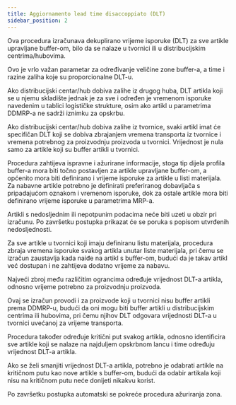 ```yaml
---
title: Aggiornamento lead time disaccoppiato (DLT)
sidebar_position: 2
---
```


Ova procedura izračunava dekuplirano vrijeme isporuke (DLT) za sve artikle upravljane buffer-om, bilo da se nalaze u tvornici ili u distribucijskim centrima/hubovima. 

Ovo je vrlo važan parametar za određivanje veličine zone buffer-a, a time i razine zaliha koje su proporcionalne DLT-u. 

Ako distribucijski centar/hub dobiva zalihe iz drugog huba, DLT artikla koji se u njemu skladište jednak je za sve i određen je vremenom isporuke navedenim u tablici logističke strukture, osim ako artikl u parametrima DDMRP-a ne sadrži iznimku za opskrbu. 

Ako distribucijski centar/hub dobiva zalihe iz tvornice, svaki artikl imat će specifičan DLT koji se dobiva zbrajanjem vremena transporta iz tvornice i vremena potrebnog za proizvodnju proizvoda u tvornici. Vrijednost je nula samo za artikle koji su buffer artikli u tvornici. 

Procedura zahtijeva ispravne i ažurirane informacije, stoga tip dijela profila buffer-a mora biti točno postavljen za artikle upravljane buffer-om, a općenito mora biti definirano i vrijeme isporuke za artikle u listi materijala. Za nabavne artikle potrebno je definirati preferiranog dobavljača s pripadajućom oznakom i vremenom isporuke, dok za ostale artikle mora biti definirano vrijeme isporuke u parametrima MRP-a. 

Artikli s nedosljednim ili nepotpunim podacima neće biti uzeti u obzir pri izračunu. Po završetku postupka prikazat će se poruka s popisom utvrđenih nedosljednosti. 

Za sve artikle u tvornici koji imaju definiranu listu materijala, procedura zbraja vremena isporuke svakog artikla unutar liste materijala, pri čemu se izračun zaustavlja kada naiđe na artikl s buffer-om, budući da je takav artikl već dostupan i ne zahtijeva dodatno vrijeme za nabavu. 

Najveći zbroj među različitim ograncima određuje vrijednost DLT-a artikla, odnosno vrijeme potrebno za proizvodnju proizvoda. 

Ovaj se izračun provodi i za proizvode koji u tvornici nisu buffer artikli prema DDMRP-u, budući da oni mogu biti buffer artikli u distribucijskim centrima ili hubovima, pri čemu njihov DLT odgovara vrijednosti DLT-a u tvornici uvećanoj za vrijeme transporta. 

Procedura također određuje kritični put svakog artikla, odnosno identificira sve artikle koji se nalaze na najduljem opskrbnom lancu i time određuju vrijednost DLT-a artikla. 

Ako se želi smanjiti vrijednost DLT-a artikla, potrebno je odabrati artikle na kritičnom putu kao nove artikle s buffer-om, budući da odabir artikala koji nisu na kritičnom putu neće donijeti nikakvu korist. 

Po završetku postupka automatski se pokreće procedura ažuriranja zona.